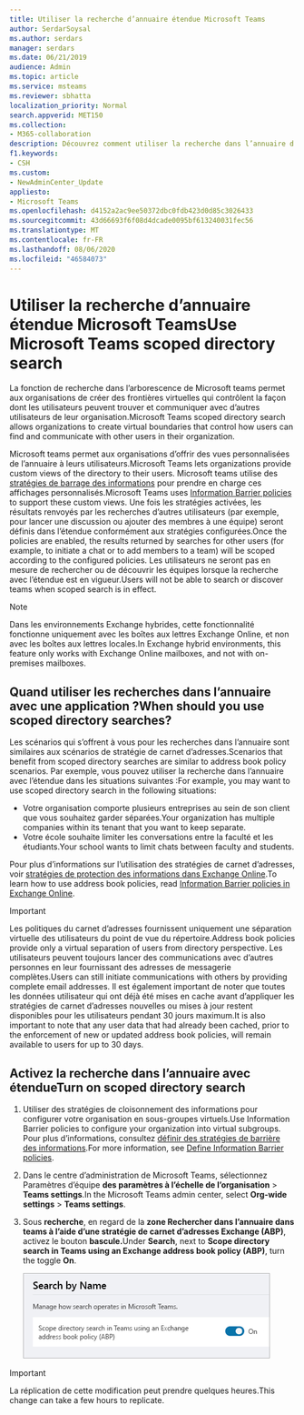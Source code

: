 ```yaml
---
title: Utiliser la recherche d’annuaire étendue Microsoft Teams
author: SerdarSoysal
ms.author: serdars
manager: serdars
ms.date: 06/21/2019
audience: Admin
ms.topic: article
ms.service: msteams
ms.reviewer: sbhatta
localization_priority: Normal
search.appverid: MET150
ms.collection:
- M365-collaboration
description: Découvrez comment utiliser la recherche dans l’annuaire d’étendues de Microsoft teams pour fournir des vues personnalisées de l’annuaire.
f1.keywords:
- CSH
ms.custom:
- NewAdminCenter_Update
appliesto:
- Microsoft Teams
ms.openlocfilehash: d4152a2ac9ee50372dbc0fdb423d0d85c3026433
ms.sourcegitcommit: 43d66693f6f08d4dcade0095bf613240031fec56
ms.translationtype: MT
ms.contentlocale: fr-FR
ms.lasthandoff: 08/06/2020
ms.locfileid: "46584073"
---
```

# <a name="use-microsoft-teams-scoped-directory-search"></a><span data-ttu-id="33678-103">Utiliser la recherche d’annuaire étendue Microsoft Teams</span><span class="sxs-lookup"><span data-stu-id="33678-103">Use Microsoft Teams scoped directory search</span></span>

<span data-ttu-id="33678-104">La fonction de recherche dans l’arborescence de Microsoft teams permet aux organisations de créer des frontières virtuelles qui contrôlent la façon dont les utilisateurs peuvent trouver et communiquer avec d’autres utilisateurs de leur organisation.</span><span class="sxs-lookup"><span data-stu-id="33678-104">Microsoft Teams scoped directory search allows organizations to create virtual boundaries that control how users can find and communicate with other users in their organization.</span></span> 

<span data-ttu-id="33678-105">Microsoft teams permet aux organisations d’offrir des vues personnalisées de l’annuaire à leurs utilisateurs.</span><span class="sxs-lookup"><span data-stu-id="33678-105">Microsoft Teams lets organizations provide custom views of the directory to their users.</span></span> <span data-ttu-id="33678-106">Microsoft teams utilise des [stratégies de barrage des informations](https://docs.microsoft.com/microsoft-365/compliance/information-barriers) pour prendre en charge ces affichages personnalisés.</span><span class="sxs-lookup"><span data-stu-id="33678-106">Microsoft Teams uses [Information Barrier policies](https://docs.microsoft.com/microsoft-365/compliance/information-barriers) to support these custom views.</span></span> <span data-ttu-id="33678-107">Une fois les stratégies activées, les résultats renvoyés par les recherches d’autres utilisateurs (par exemple, pour lancer une discussion ou ajouter des membres à une équipe) seront définis dans l’étendue conformément aux stratégies configurées.</span><span class="sxs-lookup"><span data-stu-id="33678-107">Once the policies are enabled, the results returned by searches for other users (for example, to initiate a chat or to add members to a team) will be scoped according to the configured policies.</span></span> <span data-ttu-id="33678-108">Les utilisateurs ne seront pas en mesure de rechercher ou de découvrir les équipes lorsque la recherche avec l’étendue est en vigueur.</span><span class="sxs-lookup"><span data-stu-id="33678-108">Users will not be able to search or discover teams when scoped search is in effect.</span></span> 

> [!NOTE]
> <span data-ttu-id="33678-109">Dans les environnements Exchange hybrides, cette fonctionnalité fonctionne uniquement avec les boîtes aux lettres Exchange Online, et non avec les boîtes aux lettres locales.</span><span class="sxs-lookup"><span data-stu-id="33678-109">In Exchange hybrid environments, this feature only works with Exchange Online mailboxes, and not with on-premises mailboxes.</span></span>

## <a name="when-should-you-use-scoped-directory-searches"></a><span data-ttu-id="33678-110">Quand utiliser les recherches dans l’annuaire avec une application ?</span><span class="sxs-lookup"><span data-stu-id="33678-110">When should you use scoped directory searches?</span></span>

<span data-ttu-id="33678-111">Les scénarios qui s’offrent à vous pour les recherches dans l’annuaire sont similaires aux scénarios de stratégie de carnet d’adresses.</span><span class="sxs-lookup"><span data-stu-id="33678-111">Scenarios that benefit from scoped directory searches are similar to address book policy scenarios.</span></span> <span data-ttu-id="33678-112">Par exemple, vous pouvez utiliser la recherche dans l’annuaire avec l’étendue dans les situations suivantes :</span><span class="sxs-lookup"><span data-stu-id="33678-112">For example, you may want to use scoped directory search in the following situations:</span></span>

- <span data-ttu-id="33678-113">Votre organisation comporte plusieurs entreprises au sein de son client que vous souhaitez garder séparées.</span><span class="sxs-lookup"><span data-stu-id="33678-113">Your organization has multiple companies within its tenant that you want to keep separate.</span></span> 
- <span data-ttu-id="33678-114">Votre école souhaite limiter les conversations entre la faculté et les étudiants.</span><span class="sxs-lookup"><span data-stu-id="33678-114">Your school wants to limit chats between faculty and students.</span></span> 
 
<span data-ttu-id="33678-115">Pour plus d’informations sur l’utilisation des stratégies de carnet d’adresses, voir [stratégies de protection des informations dans Exchange Online](https://docs.microsoft.com/microsoft-365/compliance/information-barriers).</span><span class="sxs-lookup"><span data-stu-id="33678-115">To learn how to use address book policies, read [Information Barrier policies in Exchange Online](https://docs.microsoft.com/microsoft-365/compliance/information-barriers).</span></span>

> [!IMPORTANT]
> <span data-ttu-id="33678-116">Les politiques du carnet d’adresses fournissent uniquement une séparation virtuelle des utilisateurs du point de vue du répertoire.</span><span class="sxs-lookup"><span data-stu-id="33678-116">Address book policies provide only a virtual separation of users from directory perspective.</span></span> <span data-ttu-id="33678-117">Les utilisateurs peuvent toujours lancer des communications avec d’autres personnes en leur fournissant des adresses de messagerie complètes.</span><span class="sxs-lookup"><span data-stu-id="33678-117">Users can still initiate communications with others by providing complete email addresses.</span></span> <span data-ttu-id="33678-118">Il est également important de noter que toutes les données utilisateur qui ont déjà été mises en cache avant d’appliquer les stratégies de carnet d’adresses nouvelles ou mises à jour restent disponibles pour les utilisateurs pendant 30 jours maximum.</span><span class="sxs-lookup"><span data-stu-id="33678-118">It is also important to note that any user data that had already been cached, prior to the enforcement of new or updated address book policies, will remain available to users for up to 30 days.</span></span>

## <a name="turn-on-scoped-directory-search"></a><span data-ttu-id="33678-119">Activez la recherche dans l’annuaire avec étendue</span><span class="sxs-lookup"><span data-stu-id="33678-119">Turn on scoped directory search</span></span>

1. <span data-ttu-id="33678-120">Utiliser des stratégies de cloisonnement des informations pour configurer votre organisation en sous-groupes virtuels.</span><span class="sxs-lookup"><span data-stu-id="33678-120">Use Information Barrier policies to configure your organization into virtual subgroups.</span></span> <span data-ttu-id="33678-121">Pour plus d’informations, consultez [définir des stratégies de barrière des informations](https://docs.microsoft.com/microsoft-365/compliance/information-barriers-policies).</span><span class="sxs-lookup"><span data-stu-id="33678-121">For more information, see [Define Information Barrier policies](https://docs.microsoft.com/microsoft-365/compliance/information-barriers-policies).</span></span>

2. <span data-ttu-id="33678-122">Dans le centre d’administration de Microsoft Teams, sélectionnez Paramètres d’équipe **des paramètres à l’échelle de l’organisation**  >  **Teams settings**.</span><span class="sxs-lookup"><span data-stu-id="33678-122">In the Microsoft Teams admin center, select **Org-wide settings** > **Teams settings**.</span></span>

3. <span data-ttu-id="33678-123">Sous **recherche**, en regard de la **zone Rechercher dans l’annuaire dans teams à l’aide d’une stratégie de carnet d’adresses Exchange (ABP)**, activez le bouton **bascule.**</span><span class="sxs-lookup"><span data-stu-id="33678-123">Under **Search**, next to **Scope directory search in Teams using an Exchange address book policy (ABP)**, turn the toggle **On**.</span></span>

    ![Recherche dans l’annuaire dans l’étendue dans le centre d’administration Microsoft teams](media/teams-scoped-directory-search-image1.png)


> [!IMPORTANT]
> <span data-ttu-id="33678-125">La réplication de cette modification peut prendre quelques heures.</span><span class="sxs-lookup"><span data-stu-id="33678-125">This change can take a few hours to replicate.</span></span>
